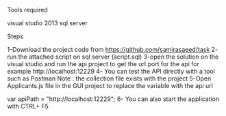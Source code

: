 Tools required

visual studio 2013
sql server 


Steps

1-Download the project code from https://github.com/samirasaeed/task
2- run the attached script on sql server (script.sql)
3-open the solution on the visual studio and run the api project
to get the url port for the api 
for example http://localhost:12229
4- You can test the API directly with a tool such as Postman 
Note : the collection file exists with the project 
5-Open Applicants.js file in the GUI project to replace the variable with the api url 

var apiPath = "http://localhost:12229";
 6- You can also start the application with CTRL+ F5

